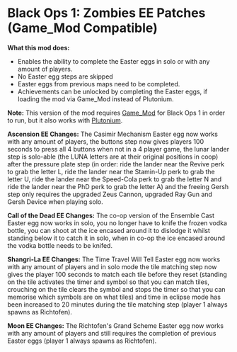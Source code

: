 # Black Ops 1: Zombies EE Patches (Game_Mod Compatible)

**What this mod does:**
- Enables the ability to complete the Easter eggs in solo or with any amount of players.
- No Easter egg steps are skipped
- Easter eggs from previous maps need to be completed.
- Achievements can be unlocked by completing the Easter eggs, if loading the mod via Game_Mod instead of Plutonium.

**Note:** This version of the mod requires [Game_Mod](https://github.com/Nukem9/LinkerMod/releases/tag/v1.3.2) for Black Ops 1 in order to run, but it also works with [Plutonium](https://plutonium.pw/).

**Ascension EE Changes:**
The Casimir Mechanism Easter egg now works with any amount of players, the buttons step now gives players 100 seconds to press all 4 buttons when not in a 4 player game, the lunar lander step is solo-able (the LUNA letters are at their original positions in coop) after the pressure plate step (in order: ride the lander near the Revive perk to grab the letter L, ride the lander near the Stamin-Up perk to grab the letter U, ride the lander near the Speed-Cola perk to grab the letter N and ride the lander near the PhD perk to grab the letter A) and the freeing Gersh step only requires the upgraded Zeus Cannon, upgraded Ray Gun and Gersh Device when playing solo.

**Call of the Dead EE Changes:**
The co-op version of the Ensemble Cast Easter egg now works in solo, you no longer have to knife the frozen vodka bottle, you can shoot at the ice encased around it to dislodge it whilst standing below it to catch it in solo, when in co-op the ice encased around the vodka bottle needs to be knifed.

**Shangri-La EE Changes:**
The Time Travel Will Tell Easter egg now works with any amount of players and in solo mode the tile matching step now gives the player 100 seconds to match each tile before they reset (standing on the tile activates the timer and symbol so that you can match tiles, crouching on the tile clears the symbol and stops the timer so that you can memorise which symbols are on what tiles) and time in eclipse mode has been increased to 20 minutes during the tile matching step (player 1 always spawns as Richtofen).

**Moon EE Changes:**
The Richtofen's Grand Scheme Easter egg now works with any amount of players and still requires the completion of previous Easter eggs (player 1 always spawns as Richtofen).
